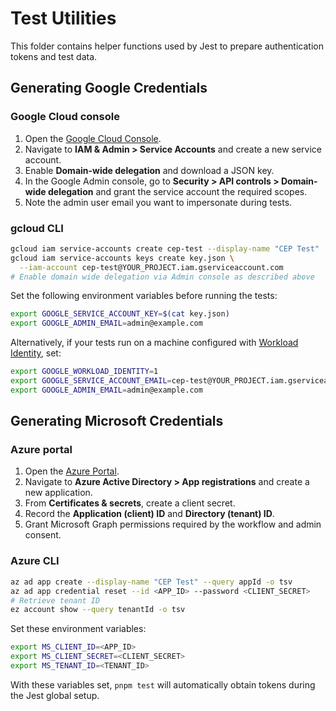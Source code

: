 # Test Utilities

This folder contains helper functions used by Jest to prepare authentication tokens and test data.

## Generating Google Credentials

### Google Cloud console

1. Open the [Google Cloud Console](https://console.cloud.google.com/).
2. Navigate to **IAM & Admin > Service Accounts** and create a new service account.
3. Enable **Domain-wide delegation** and download a JSON key.
4. In the Google Admin console, go to **Security > API controls > Domain-wide delegation** and grant the service account the required scopes.
5. Note the admin user email you want to impersonate during tests.

### gcloud CLI

```bash
gcloud iam service-accounts create cep-test --display-name "CEP Test"
gcloud iam service-accounts keys create key.json \
  --iam-account cep-test@YOUR_PROJECT.iam.gserviceaccount.com
# Enable domain wide delegation via Admin console as described above
```

Set the following environment variables before running the tests:

```bash
export GOOGLE_SERVICE_ACCOUNT_KEY=$(cat key.json)
export GOOGLE_ADMIN_EMAIL=admin@example.com
```

Alternatively, if your tests run on a machine configured with
[Workload Identity](https://cloud.google.com/workload-identity), set:

```bash
export GOOGLE_WORKLOAD_IDENTITY=1
export GOOGLE_SERVICE_ACCOUNT_EMAIL=cep-test@YOUR_PROJECT.iam.gserviceaccount.com
export GOOGLE_ADMIN_EMAIL=admin@example.com
```

## Generating Microsoft Credentials

### Azure portal

1. Open the [Azure Portal](https://portal.azure.com/).
2. Navigate to **Azure Active Directory > App registrations** and create a new application.
3. From **Certificates & secrets**, create a client secret.
4. Record the **Application (client) ID** and **Directory (tenant) ID**.
5. Grant Microsoft Graph permissions required by the workflow and admin consent.

### Azure CLI

```bash
az ad app create --display-name "CEP Test" --query appId -o tsv
az ad app credential reset --id <APP_ID> --password <CLIENT_SECRET>
# Retrieve tenant ID
ez account show --query tenantId -o tsv
```

Set these environment variables:

```bash
export MS_CLIENT_ID=<APP_ID>
export MS_CLIENT_SECRET=<CLIENT_SECRET>
export MS_TENANT_ID=<TENANT_ID>
```

With these variables set, `pnpm test` will automatically obtain tokens during the Jest global setup.
